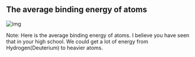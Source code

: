 ## The average binding energy of atoms
 
![img](https://s2.loli.net/2023/04/20/mbiX5P4rzdR2qSg.jpg)

Note:
Here is the average binding energy of atoms. I believe you have seen that in your high school. We could get a lot of energy from Hydrogen(Deuterium) to heavier atoms.